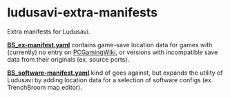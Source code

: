 # ludusavi-extra-manifests
Extra manifests for Ludusavi.

[**BS_ex-manifest.yaml**](https://github.com/BloodShed-Oni/ludusavi-extra-manifests/blob/main/BS_ex-manifest.yaml) contains game-save location data for games with (currently) no entry on [PCGamingWiki](https://www.pcgamingwiki.com), or versions with incompatible save data from their originals (ex. source ports).

[**BS_software-manifest.yaml**](https://github.com/BloodShed-Oni/ludusavi-extra-manifests/blob/main/BS_software-manifest.yaml) kind of goes against, but expands the utility of Ludusavi by adding location data for a selection of software configs (ex. TrenchBroom map editor).
